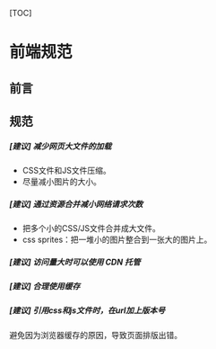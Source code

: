 [TOC]

# 前端规范

## 前言



## 规范

##### [建议] 减少网页大文件的加载

* CSS文件和JS文件压缩。
* 尽量减小图片的大小。

##### [建议] 通过资源合并减小网络请求次数

* 把多个小的CSS/JS文件合并成大文件。
* css sprites：把一堆小的图片整合到一张大的图片上。

##### [建议] 访问量大时可以使用 CDN 托管


##### [建议] 合理使用缓存

##### [建议] 引用css和js文件时，在url加上版本号

避免因为浏览器缓存的原因，导致页面排版出错。

```

```
